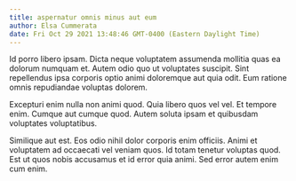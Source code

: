 ```yaml
---
title: aspernatur omnis minus aut eum
author: Elsa Cummerata
date: Fri Oct 29 2021 13:48:46 GMT-0400 (Eastern Daylight Time)
---
```

Id porro libero ipsam. Dicta neque voluptatem assumenda mollitia quas ea dolorum numquam et. Autem odio quo ut voluptates suscipit. Sint repellendus ipsa corporis optio animi doloremque aut quia odit. Eum ratione omnis repudiandae voluptas dolorem.

 Excepturi enim nulla non animi quod. Quia libero quos vel vel. Et tempore enim. Cumque aut cumque quod. Autem soluta ipsam et quibusdam voluptates voluptatibus.

 Similique aut est. Eos odio nihil dolor corporis enim officiis. Animi et voluptatem ad occaecati vel veniam quos. Id totam tenetur voluptas quod. Est ut quos nobis accusamus et id error quia animi. Sed error autem enim cum enim.